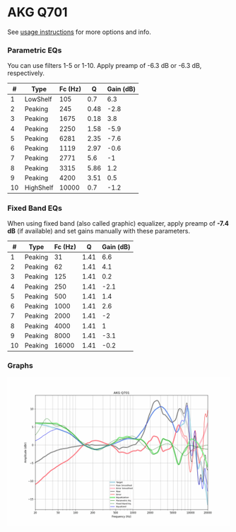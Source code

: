 # AKG Q701
See [usage instructions](https://github.com/jaakkopasanen/AutoEq#usage) for more options and info.

### Parametric EQs
You can use filters 1-5 or 1-10. Apply preamp of -6.3 dB or -6.3 dB, respectively.

|   # | Type      |   Fc (Hz) |    Q |   Gain (dB) |
|-----|-----------|-----------|------|-------------|
|   1 | LowShelf  |       105 | 0.7  |         6.3 |
|   2 | Peaking   |       245 | 0.48 |        -2.8 |
|   3 | Peaking   |      1675 | 0.18 |         3.8 |
|   4 | Peaking   |      2250 | 1.58 |        -5.9 |
|   5 | Peaking   |      6281 | 2.35 |        -7.6 |
|   6 | Peaking   |      1119 | 2.97 |        -0.6 |
|   7 | Peaking   |      2771 | 5.6  |        -1   |
|   8 | Peaking   |      3315 | 5.86 |         1.2 |
|   9 | Peaking   |      4200 | 3.51 |         0.5 |
|  10 | HighShelf |     10000 | 0.7  |        -1.2 |

### Fixed Band EQs
When using fixed band (also called graphic) equalizer, apply preamp of **-7.4 dB** (if available) and set gains manually with these parameters.

|   # | Type    |   Fc (Hz) |    Q |   Gain (dB) |
|-----|---------|-----------|------|-------------|
|   1 | Peaking |        31 | 1.41 |         6.6 |
|   2 | Peaking |        62 | 1.41 |         4.1 |
|   3 | Peaking |       125 | 1.41 |         0.2 |
|   4 | Peaking |       250 | 1.41 |        -2.1 |
|   5 | Peaking |       500 | 1.41 |         1.4 |
|   6 | Peaking |      1000 | 1.41 |         2.6 |
|   7 | Peaking |      2000 | 1.41 |        -2   |
|   8 | Peaking |      4000 | 1.41 |         1   |
|   9 | Peaking |      8000 | 1.41 |        -3.1 |
|  10 | Peaking |     16000 | 1.41 |        -0.2 |

### Graphs
![](./AKG%20Q701.png)
